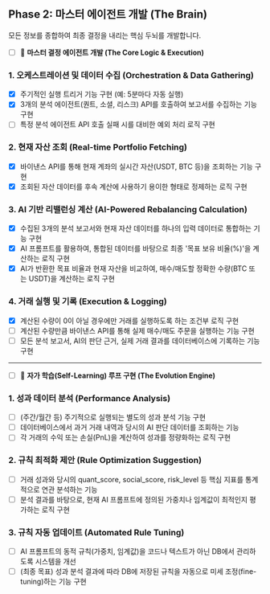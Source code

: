 ## Phase 2: 마스터 에이전트 개발 (The Brain)
모든 정보를 종합하여 최종 결정을 내리는 핵심 두뇌를 개발합니다.

- [ ] 🧠 **마스터 결정 에이전트 개발 (The Core Logic & Execution)**

### 1. 오케스트레이션 및 데이터 수집 (Orchestration & Data Gathering)
- [x] 주기적인 실행 트리거 기능 구현 (예: 5분마다 자동 실행)
- [x] 3개의 분석 에이전트(퀀트, 소셜, 리스크) API를 호출하여 보고서를 수집하는 기능 구현
- [ ] 특정 분석 에이전트 API 호출 실패 시를 대비한 예외 처리 로직 구현

### 2. 현재 자산 조회 (Real-time Portfolio Fetching)
- [x] 바이낸스 API를 통해 현재 계좌의 실시간 자산(USDT, BTC 등)을 조회하는 기능 구현
- [X] 조회된 자산 데이터를 후속 계산에 사용하기 용이한 형태로 정제하는 로직 구현

### 3. AI 기반 리밸런싱 계산 (AI-Powered Rebalancing Calculation)
- [x] 수집된 3개의 분석 보고서와 현재 자산 데이터를 하나의 입력 데이터로 통합하는 기능 구현
- [x] AI 프롬프트를 활용하여, 통합된 데이터를 바탕으로 최종 '목표 보유 비율(%)'을 계산하는 로직 구현
- [x] AI가 반환한 목표 비율과 현재 자산을 비교하여, 매수/매도할 정확한 수량(BTC 또는 USDT)을 계산하는 로직 구현

### 4. 거래 실행 및 기록 (Execution & Logging)
- [x] 계산된 수량이 0이 아닐 경우에만 거래를 실행하도록 하는 조건부 로직 구현
- [ ] 계산된 수량만큼 바이낸스 API를 통해 실제 매수/매도 주문을 실행하는 기능 구현
- [ ] 모든 분석 보고서, AI의 판단 근거, 실제 거래 결과를 데이터베이스에 기록하는 기능 구현

---

- [ ] 🤖 **자가 학습(Self-Learning) 루프 구현 (The Evolution Engine)**

### 1. 성과 데이터 분석 (Performance Analysis)
- [ ] (주간/월간 등) 주기적으로 실행되는 별도의 성과 분석 기능 구현
- [ ] 데이터베이스에서 과거 거래 내역과 당시의 AI 판단 데이터를 조회하는 기능
- [ ] 각 거래의 수익 또는 손실(PnL)을 계산하여 성과를 정량화하는 로직 구현

### 2. 규칙 최적화 제안 (Rule Optimization Suggestion)
- [ ] 거래 성과와 당시의 quant_score, social_score, risk_level 등 핵심 지표를 통계적으로 연관 분석하는 기능
- [ ] 분석 결과를 바탕으로, 현재 AI 프롬프트에 정의된 가중치나 임계값이 최적인지 평가하는 로직 구현

### 3. 규칙 자동 업데이트 (Automated Rule Tuning)
- [ ] AI 프롬프트의 동적 규칙(가중치, 임계값)을 코드나 텍스트가 아닌 DB에서 관리하도록 시스템을 개선
- [ ] (최종 목표) 성과 분석 결과에 따라 DB에 저장된 규칙을 자동으로 미세 조정(fine-tuning)하는 기능 구현
